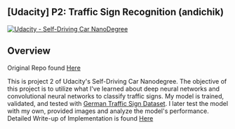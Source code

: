 ## [Udacity] P2: Traffic Sign Recognition (andichik)
[![Udacity - Self-Driving Car NanoDegree](https://s3.amazonaws.com/udacity-sdc/github/shield-carnd.svg)](http://www.udacity.com/drive)

Overview
---
Original Repo found [Here](https://github.com/udacity/CarND-Traffic-Sign-Classifier-Project/)

This is project 2 of Udacity's Self-Driving Car Nanodegree. The objective of this project is to utilize what I've learned about deep neural networks and convolutional neural networks to classify traffic signs. My model is trained, validated, and tested with [German Traffic Sign Dataset](http://benchmark.ini.rub.de/?section=gtsrb&subsection=dataset). I later test the model with my own, provided images and analyze the model's performance. Detailed Write-up of Implementation is found [Here](https://github.com/andichik/SDC-Term-1/blob/master/CarND-Traffic-Sign-Classifier-Project/writeup.md)


